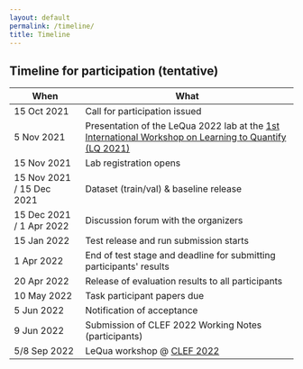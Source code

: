 ```yaml
---
layout: default
permalink: /timeline/
title: Timeline
---
```


## Timeline for participation (tentative)

| **When** | **What** |
|---|---|
| 15 Oct 2021  | Call for participation issued |
| 5 Nov 2021   | Presentation of the LeQua 2022 lab at the [1st International Workshop on Learning to Quantify (LQ 2021)](https://cikmlq2021.github.io/)|
| 15 Nov 2021  | Lab registration opens |
| 15 Nov 2021 / 15 Dec 2021 | Dataset (train/val) & baseline release |
| 15 Dec 2021 / 1 Apr 2022  | Discussion forum with the organizers |
| 15 Jan 2022  | Test release and run submission starts |
| 1 Apr 2022   | End of test stage and deadline for submitting participants' results |
| 20 Apr 2022  |  Release of evaluation results to all participants |
| 10 May 2022  | Task participant papers due |
| 5 Jun 2022   | Notification of acceptance |
| 9 Jun 2022   | Submission of CLEF 2022 Working Notes (participants) |
| 5/8 Sep 2022 | LeQua workshop @ [CLEF 2022](https://clef2022.clef-initiative.eu/) |
